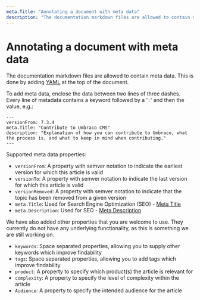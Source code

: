 ```yaml
---
meta.Title: "Annotating a document with meta data"
description: "The documentation markdown files are allowed to contain meta data.  This is done by adding YAML at the top of the document."
---
```


# Annotating a document with meta data

The documentation markdown files are allowed to contain meta data.  This is done by adding [YAML](https://en.wikipedia.org/wiki/YAML) at the top of the document.

To add meta data, enclose the data between two lines of three dashes.  Every line of metadata contains a keyword followed by a '`:`' and then the value, e.g.:

    ---
    versionFrom: 7.3.4
    meta.Title: "Contribute to Umbraco CMS"
    description: "Explanation of how you can contribute to Umbraco, what the process is, and what to keep in mind when contributing."
    ---

Supported meta data properties:

- `versionFrom`: A property with semver notation to indicate the earliest version for which this article is valid
- `versionTo`: A property with semver notation to indicate the last version for which this article is valid
- `versionRemoved`: A property with semver notation to indicate that the topic has been removed from a given version
- `meta.Title`: Used for Search Engine Optimization (SEO) - [Meta Title](https://moz.com/learn/seo/title-tag)
- `meta.Description`: Used for SEO - [Meta Description](https://moz.com/learn/seo/title-tag)

We have also added other properties that you are welcome to use. They currently do not have any underlying functionality, as this is something we are still working on.

- `keywords`:  Space separated properties, allowing you to supply other keywords which improve findability
- `tags`: Space separated properties, allowing you to add tags which improve findability
- `product`: A property to specify which product(s) the article is relevant for
- `complexity`: A property to specify the level of complexity within the article
- `Audience`: A property to specify the intended audience for the article
